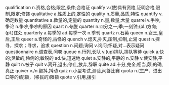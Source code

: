 qualification	n.资格,合格;限定,条件;合格证
qualify	v.(使)具有资格,证明合格;限制,限定;修饰
qualitative	a.性质上的,定性的
quality	n.质量,品质,特性
quantify	v.确定数量
quantitative	a.数量的,定量的
quantity	n.量,数量;大量
quarrel	v.争吵,争论 n.争吵,争吵的原因
quart	n.夸脱
quarter	n.四分之一;季;一刻钟;(pl.)方向;(pl.)住处
quarterly	a.每季的 ad.每季一次 n.季刊
quartz	n.石英
queen	n.女王,皇后,王后
queer	a.奇怪的,古怪的
quench	v.熄灭,扑灭,压制,抑制,止渴
quest	n.探寻，探求；寻求，追求
question	n.问题;询问 v.询问;怀疑,对…表示疑问
questionnaire	n.调查表,问卷
queue	n.行列,长队 v.(up)排队,排队等待
quick	a.快的;灵敏的,伶俐的;敏锐的 ad.快,迅速地
quiet	a.安静的,平静的 n.安静 v.使安静,平静
quilt	n.被子
quit	v.离开,退出;停止,放弃,辞职
quite	ad.十分,完全;相当,颇;的确,真正
quiver	v./n.颤抖,抖动
quiz	n.小型考试,测验,问答比赛
quota	n.(生产、进出口等的)配额，(移民的)限额
quote	v.引用,援引
